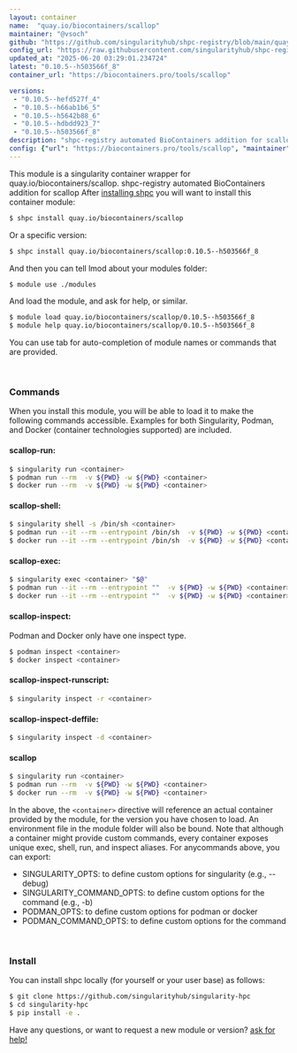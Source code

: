```yaml
---
layout: container
name:  "quay.io/biocontainers/scallop"
maintainer: "@vsoch"
github: "https://github.com/singularityhub/shpc-registry/blob/main/quay.io/biocontainers/scallop/container.yaml"
config_url: "https://raw.githubusercontent.com/singularityhub/shpc-registry/main/quay.io/biocontainers/scallop/container.yaml"
updated_at: "2025-06-20 03:29:01.234724"
latest: "0.10.5--h503566f_8"
container_url: "https://biocontainers.pro/tools/scallop"

versions:
 - "0.10.5--hefd527f_4"
 - "0.10.5--h66ab1b6_5"
 - "0.10.5--h5642b88_6"
 - "0.10.5--hdbdd923_7"
 - "0.10.5--h503566f_8"
description: "shpc-registry automated BioContainers addition for scallop"
config: {"url": "https://biocontainers.pro/tools/scallop", "maintainer": "@vsoch", "description": "shpc-registry automated BioContainers addition for scallop", "latest": {"0.10.5--h503566f_8": "sha256:7356eff68006b815d06a2980854ae582f6d0bf2d50b96b922007b75e38b95bcc"}, "tags": {"0.10.5--hefd527f_4": "sha256:ef2017f4248b84f089ebaa0e7d1fd276d02780494648a75dcfa4ed6c72cf8ed0", "0.10.5--h66ab1b6_5": "sha256:4aa17bddb92fbec06154e75e7a027d6e559637b1736a1528d718308adce17dc9", "0.10.5--h5642b88_6": "sha256:bae2baf00cec926f2cdb2c7cccba7245cd4273557bd111a0722aff3de8a2fcfe", "0.10.5--hdbdd923_7": "sha256:7a11697b5519131c477f44d2a797cb1880cb3b23ef26e0a91cc9f21dc31f4949", "0.10.5--h503566f_8": "sha256:7356eff68006b815d06a2980854ae582f6d0bf2d50b96b922007b75e38b95bcc"}, "docker": "quay.io/biocontainers/scallop"}
---
```


This module is a singularity container wrapper for quay.io/biocontainers/scallop.
shpc-registry automated BioContainers addition for scallop
After [installing shpc](#install) you will want to install this container module:


```bash
$ shpc install quay.io/biocontainers/scallop
```

Or a specific version:

```bash
$ shpc install quay.io/biocontainers/scallop:0.10.5--h503566f_8
```

And then you can tell lmod about your modules folder:

```bash
$ module use ./modules
```

And load the module, and ask for help, or similar.

```bash
$ module load quay.io/biocontainers/scallop/0.10.5--h503566f_8
$ module help quay.io/biocontainers/scallop/0.10.5--h503566f_8
```

You can use tab for auto-completion of module names or commands that are provided.

<br>

### Commands

When you install this module, you will be able to load it to make the following commands accessible.
Examples for both Singularity, Podman, and Docker (container technologies supported) are included.

#### scallop-run:

```bash
$ singularity run <container>
$ podman run --rm  -v ${PWD} -w ${PWD} <container>
$ docker run --rm  -v ${PWD} -w ${PWD} <container>
```

#### scallop-shell:

```bash
$ singularity shell -s /bin/sh <container>
$ podman run --it --rm --entrypoint /bin/sh  -v ${PWD} -w ${PWD} <container>
$ docker run --it --rm --entrypoint /bin/sh  -v ${PWD} -w ${PWD} <container>
```

#### scallop-exec:

```bash
$ singularity exec <container> "$@"
$ podman run --it --rm --entrypoint ""  -v ${PWD} -w ${PWD} <container> "$@"
$ docker run --it --rm --entrypoint ""  -v ${PWD} -w ${PWD} <container> "$@"
```

#### scallop-inspect:

Podman and Docker only have one inspect type.

```bash
$ podman inspect <container>
$ docker inspect <container>
```

#### scallop-inspect-runscript:

```bash
$ singularity inspect -r <container>
```

#### scallop-inspect-deffile:

```bash
$ singularity inspect -d <container>
```



#### scallop

```bash
$ singularity run <container>
$ podman run --rm  -v ${PWD} -w ${PWD} <container>
$ docker run --rm  -v ${PWD} -w ${PWD} <container>
```


In the above, the `<container>` directive will reference an actual container provided
by the module, for the version you have chosen to load. An environment file in the
module folder will also be bound. Note that although a container
might provide custom commands, every container exposes unique exec, shell, run, and
inspect aliases. For anycommands above, you can export:

 - SINGULARITY_OPTS: to define custom options for singularity (e.g., --debug)
 - SINGULARITY_COMMAND_OPTS: to define custom options for the command (e.g., -b)
 - PODMAN_OPTS: to define custom options for podman or docker
 - PODMAN_COMMAND_OPTS: to define custom options for the command

<br>

### Install

You can install shpc locally (for yourself or your user base) as follows:

```bash
$ git clone https://github.com/singularityhub/singularity-hpc
$ cd singularity-hpc
$ pip install -e .
```

Have any questions, or want to request a new module or version? [ask for help!](https://github.com/singularityhub/singularity-hpc/issues)